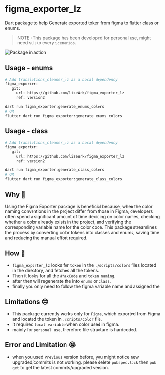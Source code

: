 # figma_exporter_lz

Dart package to help Generate exported token from figma to flutter class or enums.

> NOTE : This package has been developed for personal use, might need suit to every `Scenarios`.

![Package in action](https://github.com/lizeWrk/figma_exporter_lz)

## Usage - enums

```sh
# Add translations_cleaner_lz as a Local dependency
figma_exporter:
   git:
     url: https://github.com/lizeWrk/figma_exporter_lz
     ref: version2

dart run figma_exporter:generate_enums_colors
# OR
flutter dart run figma_exporter:generate_enums_colors

```

## Usage - class

```sh
# Add translations_cleaner_lz as a Local dependency
figma_exporter:
   git:
     url: https://github.com/lizeWrk/figma_exporter_lz
     ref: version2

dart run figma_exporter:generate_class_colors
# OR
flutter dart run figma_exporter:generate_class_colors

```

## Why 🤔

Using the Figma Exporter package is beneficial because, when the color naming conventions in the project differ from those in Figma, developers often spend a significant amount of time deciding on color names, checking whether a color already exists in the project, and verifying the corresponding variable name for the color code. This package streamlines the process by converting color tokens into classes and enums, saving time and reducing the manual effort required.

## How 🤖

- `figma_exporter_lz` looks for `token` in the `./scripts/colors` files located in the directory, and fetches all the tokens.
- Then it looks for all the `#hexCode` and `token naming`.
- after then will regenerate the into `enums` or `class`.
- finally you only need to follow the figma variable name and assigned the

## Limitations 😔

- This package currently works only for `Figma`, which exported from Figma and located the token in `.scripts/color` file.
- It required `local variable` when color used in figma.
- mainly for `personal use`, therefore file structure is hardcoded.

## Error and Limitation 😭

- when you used `Previous` version before, you might notice new upgraded/commits is not working. please delete `pubspec.lock` then `pub get` to get the latest commits/upgraded version.
